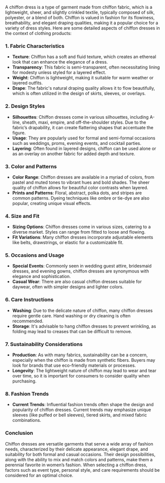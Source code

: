A chiffon dress is a type of garment made from chiffon fabric, which is a lightweight, sheer, and slightly crinkled textile, typically composed of silk, polyester, or a blend of both. Chiffon is valued in fashion for its flowiness, breathability, and elegant draping qualities, making it a popular choice for a variety of dress styles. Here are some detailed aspects of chiffon dresses in the context of clothing products:

### 1. **Fabric Characteristics**
   - **Texture**: Chiffon has a soft and fluid texture, which creates an ethereal look that can enhance the elegance of a dress.
   - **Transparency**: This fabric is semi-transparent, often necessitating lining for modesty unless styled for a layered effect.
   - **Weight**: Chiffon is lightweight, making it suitable for warm weather or layered outfits.
   - **Drape**: The fabric's natural draping quality allows it to flow beautifully, which is often utilized in the design of skirts, sleeves, or overlays.

### 2. **Design Styles**
   - **Silhouettes**: Chiffon dresses come in various silhouettes, including A-line, sheath, maxi, empire, and off-the-shoulder styles. Due to the fabric’s drapability, it can create flattering shapes that accentuate the figure.
   - **Usage**: They are popularly used for formal and semi-formal occasions such as weddings, proms, evening events, and cocktail parties.
   - **Layering**: Often found in layered designs, chiffon can be used alone or as an overlay on another fabric for added depth and texture.

### 3. **Color and Patterns**
   - **Color Range**: Chiffon dresses are available in a myriad of colors, from pastel and muted tones to vibrant hues and bold shades. The sheer quality of chiffon allows for beautiful color contrasts when layered.
   - **Prints and Patterns**: Floral, abstract, polka dots, and stripes are common patterns. Dyeing techniques like ombre or tie-dye are also popular, creating unique visual effects.

### 4. **Size and Fit**
   - **Sizing Options**: Chiffon dresses come in various sizes, catering to a diverse market. Styles can range from fitted to loose and flowing.
   - **Fit Variations**: Many chiffon dresses incorporate adjustable elements like belts, drawstrings, or elastic for a customizable fit.

### 5. **Occasions and Usage**
   - **Special Events**: Commonly seen in wedding guest attire, bridesmaid dresses, and evening gowns, chiffon dresses are synonymous with elegance and sophistication.
   - **Casual Wear**: There are also casual chiffon dresses suitable for daywear, often with simpler designs and lighter colors.

### 6. **Care Instructions**
   - **Washing**: Due to the delicate nature of chiffon, many chiffon dresses require gentle care. Hand washing or dry cleaning is often recommended.
   - **Storage**: It's advisable to hang chiffon dresses to prevent wrinkling, as folding may lead to creases that can be difficult to remove.

### 7. **Sustainability Considerations**
   - **Production**: As with many fabrics, sustainability can be a concern, especially when the chiffon is made from synthetic fibers. Buyers may look for brands that use eco-friendly materials or processes.
   - **Longevity**: The lightweight nature of chiffon may lead to wear and tear over time, so it is important for consumers to consider quality when purchasing.

### 8. **Fashion Trends**
   - **Current Trends**: Influential fashion trends often shape the design and popularity of chiffon dresses. Current trends may emphasize unique sleeves (like puffed or bell sleeves), tiered skirts, and mixed fabric combinations.

### Conclusion
Chiffon dresses are versatile garments that serve a wide array of fashion needs, characterized by their delicate appearance, elegant drape, and suitability for both formal and casual occasions. Their design possibilities, along with the ability to mix and match colors and patterns, make them a perennial favorite in women’s fashion. When selecting a chiffon dress, factors such as event type, personal style, and care requirements should be considered for an optimal choice.